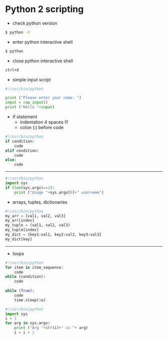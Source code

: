 # Python 2 scripting

+ check python version
```sh
$ python -V
```
+ enter python interactive shell
```sh
$ python
```
+ close python interactive shell
```sh
ctrl+d
```
+ simple input script
```python
#!/usr/bin/python

print ("Please enter your name: ")
input = raw_input()
print ("Hello "+input)
```
+ if statement 
    + indentation 4 spaces !!!
    + colon (:) before code
```python
#!/usr/bin/python
if condition:
    code
elif condition:
    code
else:
    code
```
___
```python
#!/usr/bin/python
import sys
if (len(sys.argv)==1):
    print ("Usage "+sys.argv[0]+" username")
```
+ arrays, tuples, dictionaries
```python
#!/usr/bin/python
my_arr = [val1, val2, val3]
my_arr[index]
my_tuple = (val1, val2, val3)
my_tuple[index]
my_dict = {key1:val1, key2:val2, key3:val3}
my_dict[key]
```
___
+ loops
```python
#!/usr/bin/python
for item in item_sequence:
    code
while (condition):
    code
    
while (True):
    code
    time.sleep(1s)
```
```python
#!/usr/bin/python
import sys
i = 1
for arg in sys.argv:
    print ("Arg "+str(i)+" is "+ arg)
    i = i + 1
```
